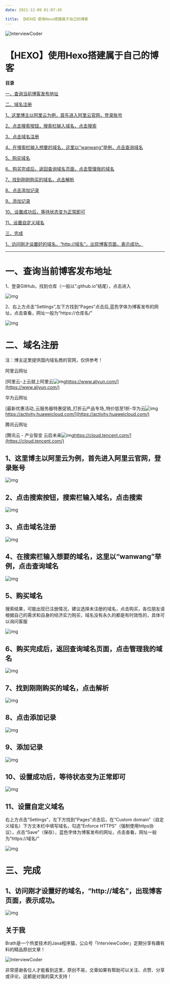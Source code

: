 ```yaml
---
date: 2021-12-09 01:07:45

title: 【HEXO】使用Hexo搭建属于自己的博客
---
```


![InterviewCoder](https://brath4.oss-cn-shenzhen.aliyuncs.com/picgo/%E6%89%AB%E7%A0%81_%E6%90%9C%E7%B4%A2%E8%81%94%E5%90%88%E4%BC%A0%E6%92%AD%E6%A0%B7%E5%BC%8F-%E6%A0%87%E5%87%86%E8%89%B2%E7%89%88.png)

# 【HEXO】使用Hexo搭建属于自己的博客

**目录**



[一、查询当前博客发布地址](#t0)

[二、域名注册](#t1)

[1、这里博主以阿里云为例，首先进入阿里云官网，登录账号](#t2)

[2、点击搜索按钮，搜索栏输入域名，点击搜索](#t3)

[3、点击域名注册](#t4)

[4、在搜索栏输入想要的域名，这里以“wanwang”举例，点击查询域名](#t5)

[5、购买域名 ](#t6)

[6、购买完成后，返回查询域名页面，点击管理我的域名](#t7)

[7、找到刚刚购买的域名，点击解析](#t8)

[8、点击添加记录](#t9)

[9、添加记录](#t10)

[10、设置成功后，等待状态变为正常即可](#t11)

[11、设置自定义域名](#t12)

[三、完成](#t13)

[1、访问刚才设置好的域名，“http://域名”，出现博客页面，表示成功。](#t14)

------

# 一、查询当前博客发布地址



1、登录GitHub，找到仓库（一般以“.github.io”结尾），点击进入

![img](https://brath4.oss-cn-shenzhen.aliyuncs.com/picgo/f16f4f455be5402f9b95487ac16f362c.png)



2、右上方点击“Settings”,左下方找到“Pages”点击后,蓝色字体为博客发布的网址，点击查看，网址一般为“https://仓库名/”



![img](https://brath4.oss-cn-shenzhen.aliyuncs.com/picgo/e4b93952287a4830a07ef974e72890b3.png)



# 二、域名注册

注：博主这里提供国内域名商的官网，仅供参考！



阿里云网址

[阿里云-上云就上阿里云![img](https://brath4.oss-cn-shenzhen.aliyuncs.com/picgo/icon-default.png)https://www.aliyun.com/](https://www.aliyun.com/)

华为云网址

[最新优惠活动_云服务器特惠促销_打折云产品专场_特价低至1折-华为云![img](https://brath4.oss-cn-shenzhen.aliyuncs.com/picgo/icon-default.png)https://activity.huaweicloud.com/](https://activity.huaweicloud.com/)

腾讯云网址

[腾讯云 - 产业智变 云启未来![img](https://brath4.oss-cn-shenzhen.aliyuncs.com/picgo/icon-default.png)https://cloud.tencent.com/](https://cloud.tencent.com/)



## 1、这里博主以阿里云为例，首先进入阿里云官网，登录账号



![img](https://brath4.oss-cn-shenzhen.aliyuncs.com/picgo/c294e851d3734e508c7aa093d656d2d1.png)



## 2、点击搜索按钮，搜索栏输入域名，点击搜索



![img](https://brath4.oss-cn-shenzhen.aliyuncs.com/picgo/2e3c87e917e047b68e69a5ecc6809576.png)



## 3、点击域名注册

![img](https://brath4.oss-cn-shenzhen.aliyuncs.com/picgo/0176ff2c3e104636b5c938a075f94101.png)



## 

## 4、在搜索栏输入想要的域名，这里以“wanwang”举例，点击查询域名



 ![img](https://brath4.oss-cn-shenzhen.aliyuncs.com/picgo/ad6c7f9be87d4d4f877d2ddc145be9e8.png)



## 5、购买域名 

 搜索结果，可能出现已注册情况，建议选择未注册的域名，点击购买，各位朋友请根据自己的需求和自身的经济实力购买，域名没有永久的都是有时效性的，具体可以询问客服

![img](https://brath4.oss-cn-shenzhen.aliyuncs.com/picgo/b761760294024ec5a015ba17b6e5256d.png)





## 6、购买完成后，返回查询域名页面，点击管理我的域名

![img](https://brath4.oss-cn-shenzhen.aliyuncs.com/picgo/cfb0a55c15da4c99b4cf2054d01fe56c.png)



## 7、找到刚刚购买的域名，点击解析



 ![img](https://brath4.oss-cn-shenzhen.aliyuncs.com/picgo/14a5a0a258914d078026d0e188c2d52b.png)





## 8、点击添加记录

 ![img](https://brath4.oss-cn-shenzhen.aliyuncs.com/picgo/8ae1f0fd8ffa4c07a5a1c6c7ca0a52e4.png)





## 9、添加记录



 ![img](https://brath4.oss-cn-shenzhen.aliyuncs.com/picgo/ddcaacbaca9f440e98bd8f690d667b2d.png)



## 10、设置成功后，等待状态变为正常即可 



 ![img](https://brath4.oss-cn-shenzhen.aliyuncs.com/picgo/642fe813a4ab43339a94a23261f58d28.png)



## 11、设置自定义域名

 右上方点击“Settings”，左下方找到“Pages”点击后，在“Custom domain”（自定义域名）下方文本栏中填写域名，勾选“Enforce HTTPS”（强制使用https协议），点击“Save”（保存），蓝色字体为博客发布的网址，点击查看，网址一般为“https://域名/”

 ![img](https://brath4.oss-cn-shenzhen.aliyuncs.com/picgo/df5af9f92fc44565b3be43e426b50cee.png)





# 三、完成

## 1、访问刚才设置好的域名，“http://域名”，出现博客页面，表示成功。

![img](https://brath4.oss-cn-shenzhen.aliyuncs.com/picgo/30baf16189c9448da5e343f87759774a.png)



## 关于我

Brath是一个热爱技术的Java程序猿，公众号「InterviewCoder」定期分享有趣有料的精品原创文章！

![InterviewCoder](https://brath4.oss-cn-shenzhen.aliyuncs.com/picgo/%E4%BA%8C%E7%BB%B4%E7%A0%81plus.png)

非常感谢各位人才能看到这里，原创不易，文章如果有帮助可以关注、点赞、分享或评论，这都是对我的莫大支持！
